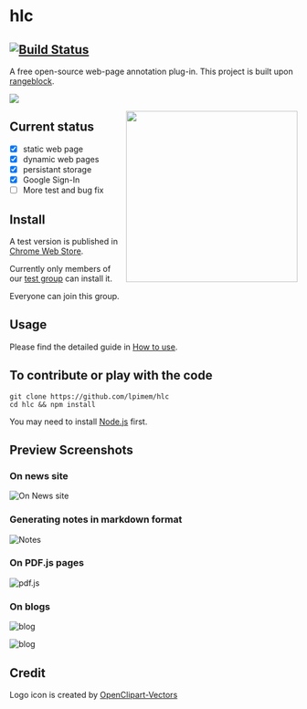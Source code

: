 # hlc 

[![Build Status](https://travis-ci.org/lpimem/hlc.svg?branch=master)](https://travis-ci.org/lpimem/hlc)
----
A free open-source web-page annotation plug-in. This project is built upon [rangeblock](https://github.com/lpimem/rangeblock).

![](https://github.com/lpimem/hlc/raw/38c2d7d0ea2a08ac23c67bd0608441b27b0dfced/screenshots/highlight%20mode.gif)

<img align="right" height="300" src='https://github.com/lpimem/hlc/blob/master/icon/pen-1280.png'>

## Current status

- [x] static web page 
- [x] dynamic web pages
- [x] persistant storage 
- [x] Google Sign-In
- [ ] More test and bug fix

## Install

A test version is published in [Chrome Web Store](https://chrome.google.com/webstore/detail/hlc/bmjibjpfhjbmiflkbblpfohdndhlaekg). 

Currently only members of our [test group](https://groups.google.com/forum/#!forum/hlc-better-web) can install it.

Everyone can join this group. 

## Usage 

Please find the detailed guide in [How to use](https://github.com/lpimem/hlc/blob/master/How-To-Use.MD).

## To contribute or play with the code 

```
git clone https://github.com/lpimem/hlc
cd hlc && npm install 
```

You may need to install [Node.js](https://nodejs.org/en/download/) first.

## Preview Screenshots

### On news site
![On News site](https://raw.githubusercontent.com/lpimem/hlc/526cb35f8d685aed617e1fea360843222950a4cb/screenshots/on%20tc.png)

### Generating notes in markdown format
![Notes](https://raw.githubusercontent.com/lpimem/hlc/526cb35f8d685aed617e1fea360843222950a4cb/screenshots/generate%20notes.png)

### On PDF.js pages
![pdf.js](https://raw.githubusercontent.com/lpimem/hlc/526cb35f8d685aed617e1fea360843222950a4cb/screenshots/on%20pdf.js%20page.png)

### On blogs 
![blog](https://raw.githubusercontent.com/lpimem/hlc/526cb35f8d685aed617e1fea360843222950a4cb/screenshots/on%20blog%20site%201.png)

![blog](https://raw.githubusercontent.com/lpimem/hlc/526cb35f8d685aed617e1fea360843222950a4cb/screenshots/on%20blog%20site%202.png)

## Credit

Logo icon is created by [OpenClipart-Vectors](https://pixabay.com/en/users/OpenClipart-Vectors-30363/)
